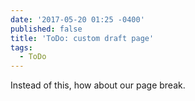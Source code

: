 ```yaml
---
date: '2017-05-20 01:25 -0400'
published: false
title: 'ToDo: custom draft page'
tags:
  - ToDo
---
```

Instead of this, how about our page break.

<a name="more"></a>

<!-- DRAFT -->
